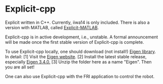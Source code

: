 # Explicit-cpp
Explicit written in C++. Currently, iiwa14 is only included. 
There is also a version with MATLAB, called [Explicit-MATLAB](https://github.com/explicit-robotics/Explicit-MATLAB).

Explicit-cpp is in active development, i.e., unstable. A formal announcement will be made once the first stable version of Explicit-cpp is complete.

To use Explicit-cpp locally, one should download (not install!) [Eigen library](https://eigen.tuxfamily.org/index.php?title=Main_Page). In detail:
[1] Visit the [Eigen website](https://eigen.tuxfamily.org/index.php?title=Main_Page).
[2] Install the latest stable release, especially [Eigen 3.4.0.](https://gitlab.com/libeigen/eigen/-/archive/3.4.0/eigen-3.4.0.zip)
[3] Unzip the folder here as a name "Eigen". Then you are all set!

One can also use Explicit-cpp with the FRI application to control the robot.

